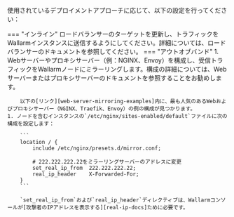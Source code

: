使用されているデプロイメントアプローチに応じて、以下の設定を行ってください：

=== "インライン"
    ロードバランサーのターゲットを更新し、トラフィックをWallarmインスタンスに送信するようにしてください。詳細については、ロードバランサーのドキュメントを参照してください。
=== "アウトオブバンド"
    1. Webサーバーやプロキシサーバー（例：NGINX、Envoy）を構成し、受信トラフィックをWallarmノードにミラーリングします。構成の詳細については、Webサーバーまたはプロキシサーバーのドキュメントを参照することをお勧めします。

        以下の[リンク][web-server-mirroring-examples]内に、最も人気のあるWebおよびプロキシサーバー（NGINX、Traefik、Envoy）の例の構成が見つかります。
    1. ノードを含むインスタンスの`/etc/nginx/sites-enabled/default`ファイルに次の構成を設定します：

        ```
        location / {
            include /etc/nginx/presets.d/mirror.conf;
            
            # 222.222.222.22をミラーリングサーバーのアドレスに変更
            set_real_ip_from  222.222.222.22;
            real_ip_header    X-Forwarded-For;
        }
        ```

        `set_real_ip_from`および`real_ip_header`ディレクティブは、Wallarmコンソールが[攻撃者のIPアドレスを表示する][real-ip-docs]ために必要です。